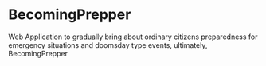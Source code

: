 # BecomingPrepper
Web Application to gradually bring about ordinary citizens preparedness for emergency situations and doomsday type events, ultimately, BecomingPrepper
